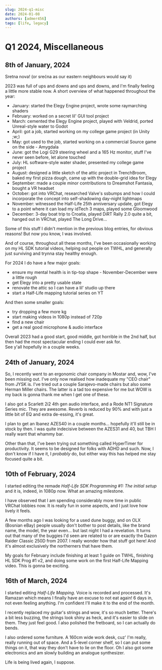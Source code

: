 ```yaml
---
slug: 2024-q1-misc
date: 2024-01-08
authors: [admer456]
tags: [life, legacy]
---
```


# Q1 2024, Miscellaneous

## 8th of January, 2024

Sretna nova! (or srećna as our eastern neighbours would say it)

2023 was full of ups and downs and ups and downs, and I'm finally feeling a little more stable now. A short overview of what happened throughout the year:

* January: started the Elegy Engine project, wrote some raymarching shaders
* February: worked on a secret lil' GUI tool project
* March: cemented the Elegy Engine project, played with Veldrid, ported Unreal-style water to Godot
* April: got a job, started working on my college game project (in Unity ;w;)
* May: got used to the job, started working on a commercial Source game on the side - Amygdala <!-- truncate -->
* June: got the Logi G29 steering wheel and a 165 Hz monitor, stuff I've never seen before, let alone touched
* July: HL software-style water shader, presented my college game project
* August: designed a little sketch of the attic project in TrenchBroom, baked my first pizza dough, came up with the double-grid idea for Elegy
* September: made a couple minor contributions to Dreamshot Fantasia, bought a VR headset
* October: got into VRChat, researched Valve's ssbumps and how I could incorporate the concept into self-shadowing day-night lightmaps
* November: witnessed the Half-Life 25th anniversary update, got Elegy to a point where it can load my idTech 3 maps, played some Gloomwood
* December: 3-day boat trip to Croatia, played DiRT Rally 2.0 quite a bit, hanged out in VRChat, played The Long Drive...

Some of this stuff I didn't mention in the previous blog entries, for obvious reasons! But now you know, I was involved.

And of course, throughout all these months, I've been occasionally working on my HL SDK tutorial videos, helping out people on TWHL, and generally just surviving and trynna stay healthy enough.

For 2024 I do have a few major goals:
* ensure my mental health is in tip-top shape - November-December were a little rough
* get Elegy into a pretty usable state
* renovate the attic so I can have a lil' studio up there
* start a Half-Life mapping tutorial series on YT

And then some smaller goals:
* try dropping a few more kg
* start making videos in 1080p instead of 720p
* find a new chair
* get a real good microphone & audio interface

Overall 2023 had a good start, good middle, got horrible in the 2nd half, but then had the most spectacular ending I could ever ask for.  
See y'all hopefully in a couple weeks.

## 24th of January, 2024

So, I recently went to an ergonomic chair company in Mostar and, wow, I've been missing out. I've only now realised how inadequate my "CEO chair" from JYSK is. I've tried out a couple Sarajevo-made chairs but also some Herman Miller chairs. The latter is a tad too expensive for me but WOW is my back is gonna thank me when I get one of these.

I also got a Scarlett 2i2 4th gen audio interface, and a Rode NT1 Signature Series mic. They are awesome. Reverb is reduced by 90% and with just a little bit of EQ and extra de-essing, it's great.

I plan to get an Ibanez AZES40 in a couple months... hopefully it'll still be in stock by then. I was quite indecisive between the AZES31 and 40, but TBH I really want that whammy bar.

Other than that, I've been trying out something called HyperTimer for productivity. It seems to be designed for folks with ADHD and such. Now, I don't know if I have it, I *probably* do, but either way this has helped me stay focused quite a bit.

## 10th of February, 2024

I started editing the remade *Half-Life SDK Programming #1: The initial setup* and it is, indeed, in 1080p now. What an amazing milestone.

I have observed that I am spending considerably more time in public VRChat lobbies now. It is really fun in some aspects, and I just love how lively it feels.

A few months ago I was looking for a used dune buggy, and on OLX (Bosnian eBay) people usually don't bother to post details, like the brand name, the model, the year even... but last night I had a revelation. It turns out that many of the buggies I'd seen are related to or are exactly the Dazon Raider Classic 250D from 2007. I really wonder how that stuff got here! And it's almost exclusively the northerners that have them.

My goals for February include finishing at least 1 guide on TWHL, finishing HL SDK Prog #1 v2, and doing some work on the first Half-Life Mapping video. This is gonna be exciting.

## 16th of March, 2024

I started editing *Half-Life Mapping*. Voice is recorded and processed. It's Ramazan which means I finally have an excuse to not eat again! 6 days in, not even feeling anything. I'm confident I'll make it to the end of the month.

I recently replaced my guitar's strings and wow, it's so much better. There's a bit less buzzing, the strings look shiny as heck, and it's easier to slide on them. They just feel good. I also polished the fretboard, so I can actually do bends.

I also ordered some furniture. A 160cm wide work desk, cuz' I'm really, really running out of space. And a 5-level corner shelf, so I can put some things on it, that way they don't have to lie on the floor. Oh I also got some electronics and am slowly building an analogue synthesizer.

Life is being lived again, I suppose.
